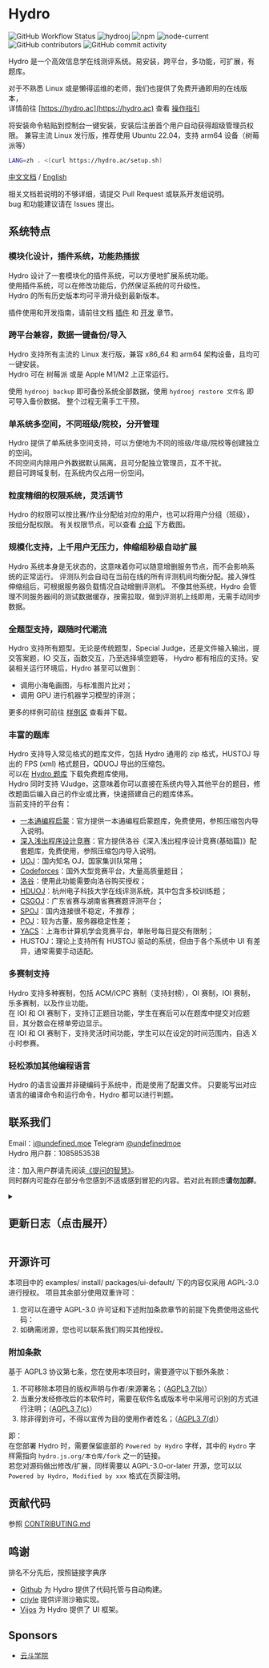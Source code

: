 # Hydro

![GitHub Workflow Status](https://img.shields.io/github/actions/workflow/status/hydro-dev/hydro/build.yml?branch=master)
![hydrooj](https://img.shields.io/npm/dm/hydrooj)
![npm](https://img.shields.io/npm/v/hydrooj?label=hydrooj)
![node-current](https://img.shields.io/node/v/hydrooj)
![GitHub contributors](https://img.shields.io/github/contributors/hydro-dev/Hydro)
![GitHub commit activity](https://img.shields.io/github/commit-activity/y/hydro-dev/Hydro)

Hydro 是一个高效信息学在线测评系统。易安装，跨平台，多功能，可扩展，有题库。

对于不熟悉 Linux 或是懒得运维的老师，我们也提供了免费开通即用的在线版本，  
详情前往 [https://hydro.ac](https://hydro.ac) 查看 [操作指引](https://hydro.ac/discuss/6172ceeed850d38c79ae18f9)  

将安装命令粘贴到控制台一键安装，安装后注册首个用户自动获得超级管理员权限。
兼容主流 Linux 发行版，推荐使用 Ubuntu 22.04，支持 arm64 设备（树莓派等）

```sh
LANG=zh . <(curl https://hydro.ac/setup.sh)
```

[中文文档](https://hydro.js.org/) / [English](./README-EN.md)  

相关文档若说明的不够详细，请提交 Pull Request 或联系开发组说明。  
bug 和功能建议请在 Issues 提出。  

## 系统特点

### 模块化设计，插件系统，功能热插拔

Hydro 设计了一套模块化的插件系统，可以方便地扩展系统功能。  
使用插件系统，可以在修改功能后，仍然保证系统的可升级性。  
Hydro 的所有历史版本均可平滑升级到最新版本。  

插件使用和开发指南，请前往文档 [插件](https://docs.hydro.ac/plugins/) 和 [开发](https://docs.hydro.ac/dev/typescript/) 章节。

### 跨平台兼容，数据一键备份/导入

Hydro 支持所有主流的 Linux 发行版，兼容 x86_64 和 arm64 架构设备，且均可一键安装。  
Hydro 可在 树莓派 或是 Apple M1/M2 上正常运行。

使用 `hydrooj backup` 即可备份系统全部数据，使用 `hydrooj restore 文件名` 即可导入备份数据。
整个过程无需手工干预。

### 单系统多空间，不同班级/院校，分开管理

Hydro 提供了单系统多空间支持，可以方便地为不同的班级/年级/院校等创建独立的空间。  
不同空间内除用户外数据默认隔离，且可分配独立管理员，互不干扰。  
题目可跨域复制，在系统内仅占用一份空间。

### 粒度精细的权限系统，灵活调节

Hydro 的权限可以按比赛/作业分配给对应的用户，也可以将用户分组（班级），按组分配权限。
有关权限节点，可以查看 [介绍](https://docs.hydro.ac/docs/) 下方截图。

### 规模化支持，上千用户无压力，伸缩组秒级自动扩展

Hydro 系统本身是无状态的，这意味着你可以随意增删服务节点，而不会影响系统的正常运行。
评测队列会自动在当前在线的所有评测机间均衡分配。接入弹性伸缩组后，可根据服务器负载情况自动增删评测机。
不像其他系统，Hydro 会管理不同服务器间的测试数据缓存，按需拉取，做到评测机上线即用，无需手动同步数据。

### 全题型支持，跟随时代潮流

Hydro 支持所有题型。无论是传统题型，Special Judge，还是文件输入输出，提交答案题，IO 交互，函数交互，乃至选择填空题等，
Hydro 都有相应的支持。安装相关运行环境后，Hydro 甚至可以做到：

- 调用小海龟画图，与标准图片比对；
- 调用 GPU 进行机器学习模型的评测；

更多的样例可前往 [样例区](https://hydro.ac/d/system_test/) 查看并下载。

### 丰富的题库

Hydro 支持导入常见格式的题库文件，包括 Hydro 通用的 zip 格式，HUSTOJ 导出的 FPS (xml) 格式题目，QDUOJ 导出的压缩包。  
可以在 [Hydro 题库](https://hydro.ac/d/tk/p) 下载免费题库使用。  
Hydro 同时支持 VJudge，这意味着你可以直接在系统内导入其他平台的题目，修改题面后编入自己的作业或比赛，快速搭建自己的题库体系。  
当前支持的平台有：  

- [一本通编程启蒙](https://hydro.ac/ybtbas.zip)：官方提供一本通编程启蒙题库，免费使用，参照压缩包内导入说明。
- [深入浅出程序设计竞赛](https://hydro.ac/srqc.zip)：官方提供洛谷《深入浅出程序设计竞赛(基础篇)》配套题库，免费使用，参照压缩包内导入说明。
- [UOJ](https://uoj.ac)：国内知名 OJ，国家集训队常用；
- [Codeforces](https://codeforces.com)：国外大型竞赛平台，大量高质量题目；
- [洛谷](https://www.luogu.com.cn)：使用此功能需要向洛谷购买授权；
- [HDUOJ](https://acm.hdu.edu.cn)：杭州电子科技大学在线评测系统，其中包含多校训练题；
- [CSGOJ](https://cpc.csgrandeur.cn)：广东省赛与湖南省赛赛题评测平台；
- [SPOJ](https://www.spoj.com)：国内连接很不稳定，不推荐；
- [POJ](https://poj.org)：较为古董，服务器稳定性差；
- [YACS](https://iai.sh.cn)：上海市计算机学会竞赛平台，单账号每日提交有限制；
- HUSTOJ：理论上支持所有 HUSTOJ 驱动的系统，但由于各个系统中 UI 有差异，通常需要手动适配。

### 多赛制支持

Hydro 支持多种赛制，包括 ACM/ICPC 赛制（支持封榜），OI 赛制，IOI 赛制，乐多赛制，以及作业功能。  
在 IOI 和 OI 赛制下，支持订正题目功能，学生在赛后可以在题库中提交对应题目，其分数会在榜单旁边显示。  
在 IOI 和 OI 赛制下，支持灵活时间功能，学生可以在设定的时间范围内，自选 X 小时参赛。  

### 轻松添加其他编程语言

Hydro 的语言设置并非硬编码于系统中，而是使用了配置文件。
只要能写出对应语言的编译命令和运行命令，Hydro 都可以进行判题。

## 联系我们

Email：i@undefined.moe
Telegram [@undefinedmoe](https://t.me/undefinedmoe)  
Hydro 用户群：1085853538  

注：加入用户群请先阅读[《提问的智慧》](https://github.com/ryanhanwu/How-To-Ask-Questions-The-Smart-Way/blob/main/README-zh_CN.md)。  
同时群内可能存在部分令您感到不适或感到冒犯的内容。若对此有顾虑**请勿加群**。

<details>
<summary><h2>更新日志（点击展开）</h2></summary>

### Hydro 4.11.2 / UI 4.49.8
core: 支持给比赛题目设置分数倍率 (#765)
workspace: 升级 ts 版本至 5.4.3
core: ws: 处理 JSON 解析异常
core: 允许向作业中上传文件 (#755)
ui: 在比赛管理页显示赛题的题目标签
judge: 修复部分情况下客观题返回结果异常的问题 (#770)
ui: 在 `mdInline` 中禁用部分标签 (#767)
core: 添加 R 语言和 cpp20 支持
ui: 在评测记录页显示峰值耗时
core: 修复比赛管理员无法查看代码的问题 (#764)
judge: 提供 `hydrojudge terminal` 入口 (#725)
core: 支持从 `/nix/store` 加载插件
core: 添加 `contest/list` 钩子
judge: vj4 支持
ui: 修复评测设置面板 testlib 选择 (#762)
fps-importer: 支持设置大小限制
core: 添加 `PERM_VIEW_RECORD` 权限组 (#753)
core: 修复未登录可以查看比赛公告的问题 (#756)
ui: 允许使用 Enter 键提交 2FA (#752)
core: 优化训练参与成员列表 (#750)
core&ui: 其他性能优化和漏洞修复

### Hydro 4.11.0 / UI 4.49.6
- core: 升级至 cordis@3
- core: 优化 katex 处理
- core: 添加 monitor/collect 钩子
- judge: 修复 analysis
- judge: 修复独立评测机首次同步测试数据错误的问题
- migrate: 优化 hustoj 导入
- ui: 修复部分区域 katex 错误渲染的问题

### Hydro 4.10.7 / UI 4.49.5
- core: 优化比赛成绩版按照小组筛选
- core: inject -> injectUI
- core: 修复一处内存泄漏
- ui: 支持 `/record?nopush=1`
- judge: 修复错误的测试数据被缓存的问题 (#726)
- judge: 比赛时不显示 `RuntimeError` 详情
- core: 比赛中题目文件跳过 PERM_VIEW_PROBLEM 检查

### Hydro 4.10.5 / UI 4.49.4

- judge: 性能优化 (thanks @criyle)
- utils: 解离 @hydrooj/register
- core: 对客观题禁用测试点数量检查
- core: 登入时切换 sessionId
- core: 优化 require hook
- core: 修复高并发下用户创建失败问题
- prom-client: 支持推送至 pushgateway
- core&ui: 压缩评测列表页 ws 传输
- utils: 优化测试点识别
- ui: 移除 serializer 函数
- core: 添加 SettingService
- fps: 支持 `[md]` 标签
- vjudge: codeforces: 添加频率限制
- migrate: hustoj: 支持 remote_oj 字段
- core: 其他漏洞修复

### Hydro 4.10.3 / UI 4.49.3

- core: 修复返回状态码异常的问题
- core: 同步排名页行为
- install: 不再预装 pascal 编译器
- judge: 处理心跳包
- core: judge: 优化任务分配
- judge: 优化缓存管理
- core: contest_export_ghost: 当队伍不参与排名时导出星号开头的队伍名
- ui: 修复 monaco 粘贴动作
- ui: 支持批量粘贴用户/题号

### Hydro 4.10.0 / UI 4.49.0

新功能：
- core&ui&judge: 支持从网页端生成测试数据
- vjudge: 添加 yacs 支持
- core: 支持 /record?all=1
- core&ui: 在 ACM 赛制下隐藏测试点详情
- onsite-toolkit: 支持基于IP地址登录
- core&ui: 支持在网页端重命名文件
- core&judge: 允许在单个连接中同时分发多个任务

优化与修复：
- core: 优化文件名过滤
- utils: 优化测试数据匹配逻辑
- install: caddy 默认开启压缩
- ui: 补全部分翻译
- install: 默认使用 mongodb6
- core: 提交记录页性能优化
- judge: 更新 testlib 版本
- core: install: 支持 strip
- ui: 升级最低支持目标为 chrome65
- core: 优化搜索题目时显示的题目数量
- core: 修复 0 分提交记录不会显示在乐多赛排行榜的问题
- core: 修复比赛题面中 file:// 替换
- core: discussion: 校验 vnode 输入
- core: 移除默认 mongo connection options
- ui: 错误页回显名称
- ui: 修复未登录时跨域 WebSocket 连接出错的问题
- core: 修复删除域导致 pinnedDomains 重复的问题
- migrate: hustoj: 处理旧版本系统题目无来源字段的问题
- migrate: 修复 UOJ 迁移脚本
- ui: 修复 reactions 组件
- core: 校验 referer
- core: 修复气球发放
- 其他漏洞修复与性能优化

### Hydro 4.9.26 / UI 4.48.26
- core: 修复创建题目设置难度异常的问题
- core: 优化 document 索引
- core&ui: 比赛气球功能
- core&ui: clarification
- core: 修复 webauthn
- import: add HOJ support
- judge: address space limit (beta)
- install: 支持使用环境变量指定安装区域
- ui: 修复登录时用户不存在错误
- core: 修复登录重定向

### Hydro 4.9.25 / UI 4.48.25
- core: 修复忘记密码邮件发送速率限制
- core: 修复比赛讨论
- ui: 修复题目编辑页子算法标签选择
- utils: 修复 input1.txt 测试点识别
- core: 提交列表：不在第一页时禁用实时推送
- judge: 优化 exitcode 识别
- core: 修复比赛题目提交页边栏
- fps-importer: 修复 remote_oj 字段识别
- ui: 修复使用独立 socketUrl 时 cookie 传入
- vjudge: 更新 csgoj 题面爬取
- vjudge: hduoj 支持

### Hydro 4.9.23 / UI 4.48.23
- migrate: hustoj: 导入时忽略不存在的图片
- core: oauth: 使用 OpenID 进行账号关联
- core: 支持根据显示名搜索用户
- core: 支持根据题目难度搜索题目
- ui: 优化首页比赛作业过滤逻辑
- core: 优化测试点识别
- ui: 禁用自测输入的拼写检查

### Hydro 4.9.22 / UI 4.48.22
- ui: 在线IDE：添加设置页面
- core: 导出题目时添加难度信息
- ui: 修复特定情况下 markdown 标签补全出错的问题
- import-qduoj: 检查 pid 合法性
- core: 排序作业列表
- ui: 修复讨论编辑显示
- core: 导出 pwsh 函数
- vjudge: codeforces: 修复比赛 921 爬取异常

### Hydro 4.9.21 / UI 4.48.21
- core: 修复 strictioi 比赛计分
- ui: 修复已参加训练列表显示
- core: 在比赛开始前禁用计分板
- ui: 在添加用户到域的时候隐藏 default 和 guest 选项
- core: 允许管理员筛选所有小组
- ui: 修复语言过滤（#598）
- ui: 修复讨论 reaction

### Hydro 4.9.20 / UI 4.48.20
- vjudge: 修复 Codeforces 提交结果获取
- core: 优化系统自检功能
- vjudge: 支持 detail 设置（#582）
- ui: 禁用视频自动播放
- install: 支持安装时自动从 UOJ 导入数据
- ui: 修复 preferredPrefix 功能异常的问题

### Hydro 4.9.19 / UI 4.48.19
- core: 修复比赛代码导出功能无法处理选手提交的二进制文件的问题
- core: 修复比赛管理显示用户参与排名状态
- core&ui: 支持按小组筛选比赛/作业
- core: 显示 spj 编译超时等详情信息
- core&ui: 导入题目：支持重新整理题号
- core: loader: 添加 git 集成
- install: 添加 k3s 安装样例
- core: 默认仅使用小写文件名
- ui: 在比赛中忽略记住的客观题答案
- core: 移除 langs.domain 选项
- core: 修复修改邮箱后旧邮箱仍被占用的问题
- ui: 部分样式修复

### Hydro 4.9.18 / UI 4.48.18
- ui: 客观题：支持记住上次选择的答案并添加快速跳题
- core: 使用 $HOME/.hydro 存储临时文件
- core: import: 导入时检查 pid 是否合法
- ui: 添加 validAs 相关语言自测支持
- ui: 修复灵活时间模式下比赛进度条显示
- core: 优化导入用户识别
- ui: 记住编辑器字体大小
- core: 支持按标签搜索题目

### Hydro 4.9.17 / UI 4.48.17
- core&ui: 比赛成绩表和训练支持基于组过滤
- judge: 添加并行优先级处理
- core: 为域设置操作添加操作日志
- core: storage: 保存文件时避开 -_ 等字符
- core: 修复评测记录列表页过滤 Waiting 提交不生效的问题
- ui: 修复 Typescript Language Service 工作异常的问题
- ui: 添加域快速导航开关
- core: 添加 PERM_VIEW_HIDDEN_CONTEST 与 PERM_VIEW_HIDDEN_HOMEWORK 权限
- ui: 翻译优化
- core: langs: 添加 validAs 选项
- migrate: 添加 UOJ 支持
- core&ui: 其他漏洞修复和优化

### Hydro 4.9.15 / UI 4.48.15
- ui: 客观题：允许多行答案
- core: 修复 pinnedDomains 无法修改的问题
- install: 调大默认限制
- ui: 优化比赛弹窗通知
- core: 修复比赛选手管理页时间计算
- core: cli: 题目导出时生成默认题目 ID
- core: dump: 支持 --dbOnly 参数
- core: 用户导入: 重复信息检查
- ui: 更改默认版权信息
- core: 支持训练基于置顶等级排序
- ui: 模板热重载

### Hydro 4.9.13 / UI 4.48.13
- fps-import: 支持处理远端评测题目
- vjudge: 添加 VERDICT.WAITING 属性
- ui: 优化测试数据自动识别
- vjudge: 添加一本通编程启蒙支持
- ui: 添加 `problemset/download` 钩子
- ui: 在打印模式下隐藏部分控件
- core: addon create 使用符号链接
- ui: 评测记录页面显示代码行号
- core: 支持从解压的题目文件夹导入题目
- core: setJudge 时添加 PRIV_UNLIMITED_ACCESS

### Hydro 4.9.12 / UI 4.48.12
- core: 修复比赛中讨论不会随比赛删除的问题
- vjudge: codeforces: 更新登陆检查逻辑
- ui: 在题目提交页面显示提示
- core: 更新用户缓存
- core: 强制终止不回应心跳包的 Websocket 连接
- core: 设置导入题目的默认 tag
- core: 默认禁用 Python2
- core: 支持重排序导航栏
- ui: 修复部分情况下进入编辑模式按钮不生效的问题
- core: 添加 hydrooj patch 功能
- core: 允许查看作业中自己的提交
- core: 其他漏洞修复

### Hydro 4.9.8 / UI 4.48.11
- core: 修复 strictioi 下的计分板显示问题
- core: 允许普通用户查看比赛讨论
- core: 启动时自动建立静态资源文件夹
- core: 允许使用其他 UI 模块
- judge: 修复文件 IO 题目输出重定向的问题
- core: 不再向 Guest 用户分配 sessionId
- judge: 修复提交答案题

### Hydro 4.9.7 / UI 4.48.10
- ui: websocket: 添加心跳包
- judge: 修复客观题和文件 IO 题提交
- judge: 添加 compile_time_limit 选项
- core: 添加 kotlin 和 pypy3 预设
- ui: scoreboard: 支持自动更新
- core: contest: 封榜后允许管理员查看实时分数
- judge: 支持按题目设置语言时空限制倍率
- install: 支持自动导入 hustoj 数据
- install: 支持指定安装源
- core: 支持从 npmjs 自动安装插件
- core&ui: 漏洞修复
- judge: 设置最低评测优先级
- core: 修复部分赛制下封榜时仍能查看提交列表的问题

### Hydro 4.9.0 / UI 4.48.0
- core: 优化讨论鉴权
- judge: 优化统一回调评测状态回显
- judge: 移除 `processTestdata` 步骤
- judge: 客观题子任务分数回显
- core: 压平测试数据结构
- core: rp: 修复比赛分数
- core&ui: 首次使用 OAuth 时要求设置密码
- ui: 评测设置 UI 升级
- install: 根据系统内存调整 wtCacheSize
- ui: 加载速度优化
- core: 检测域 ID 大小写
- ui: 导航栏域索引
- ui: 支持按权限组过滤作业/比赛
- judge: 将 Javascript 默认解释器设置为 node
- judge: 修复删除未评测完成的题目导致评测队列卡死的问题

### Hydro 4.8.0 / UI 4.47.6
- core: 升级至 mongodb@5
- ui: 评测详情中显示子任务得分
- core: 修复测试数据文件名以空格开头导致操作异常的问题
- dev: 升级 devcontainer 环境
- ui: 优化 IDE 页面布局
- ui: 使用 cordis 进行生命周期管理（移除旧 bus）
- blog: 移动功能到独立的 `@hydrooj/blog` 插件
- core: 支持动态设置
- judge: 性能模式（关闭单点回调）
- ui: 支持为作业设置维护者
- core: 放行提交答案题至提交语言白名单
- import-qduoj: 修复空标签导致无法导入的问题
- ui: 精简 serviceworker 逻辑
- ui: 修复训练计划加入失败的问题
- core: 简化 user 返回字段列表
- core&ui: contest.rule.ioi.strict
- 其他漏洞修复和体验优化

### Hydro 4.7.3 / UI 4.47.3
- core: 修复无输入自测
- core: 修复 endpointForUser 域名不一致导致的 token 无效问题
- core: 移除 isBinaryFile 检查
- core: 修复 allowViewCode 设置
- core: cli: 优先使用 mongosh
- workspace: 提供 `@hydrooj/eslint-config` 包
- 其他漏洞修复和体验优化

### Hydro 4.7.2 / UI 4.47.2
- core: 修复提交答案题
- ui: 修复作业页面编辑与删除操作
- vjudge: 适配 codeforces 新接口
- core: 过滤空 `$set` 操作
- ui: domain_dashboard 页显示域创建者
- judge: 修复 hack
- core: 提交时检查所选语言是否存在

### Hydro 4.7.0 / UI 4.47.0
- core: 支持检测导致启动卡死的问题
- core: 修复特定情况下 rating 信息无法写入的问题
- core: 添加更多 validator 字段类型支持，移除旧版 validator
- core&ui: 支持 CORS
- ui: 支持模块懒加载
- ui: 修复邮箱登录
- ui: 修复站内信显示异常的问题
- vjudge: luogu: 修复登录
- judge: 修复客观题部分题目未答导致评测出错的问题
- core: `ConnectionHandler` 支持 `@subscribe(event)`
- util: 修复 `Message.sendNotification` 格式化异常的问题
- core: 数据库优化
- core: 校验用户头像
- judge: 移除 onDestory 钩子，使用 disposables 替代
- ui: 优化资源加载

### Hydro 4.6.0 / UI 4.46.0
- core&ui: 添加 webauthn 支持
- ui: 修复题解投票
- ui: 优化比赛详情页布局
- ui: 修复快捷搜索中评测记录链接
- core: 添加 `Types.ArrayOf()` 支持
- ui: 修复侧栏预览保存
- core: 添加 CookieDomain 设置
- ui: 修复 dev 模式下页面无限刷新的问题
- vjudge: 提供 BasicFetcher 组件
- core: DomainModel 缓存
- core&ui: 其他漏洞修复

### Hydro 4.5.2 / UI 4.45.1
- core: 添加乐多赛支持
- vjudge: 移除 puppeteer 相关依赖
- judge: 修复客观题未设置答案导致评测结果不返回的问题
- ui: 默认移除首页右侧搜索模块
- ui: 添加站内头像上传模块
- core: 允许比赛创建者查看隐藏的计分板
- core: 讨论更改为按照创建时间排序
- ui: 修复题解投票回显
- core: 修复找回密码链接合成错误的问题
- judge: 修复文件 IO 题目编译输出限制过小的问题
- core: 修复 `%` 作为关键词会导致题目搜索出错的问题
- core: 修复比赛题目列表下方提交记录模块不显示的问题
- ui: 修复讨论区部分表情预设 ID 和实际图像不匹配的问题
- install: 默认设置 vm.swappiness=1 以提高性能
- ui: 允许普通用户在设置了查询条件时按页翻阅评测记录
- ui: 提交记录列表添加取消成绩按钮
- core: 修复特定情况下访问日志无法记录的问题
- workspace: 支持 pnpm
- workspace: 移除 mocha
- core: 支持使用形如 `handler/before/Name#method` 的筛选
- judge: 性能优化
- ui: 评测记录列表点击重测时页面不再刷新

### Hydro 4.5.1 / UI 4.45.0
- ui: 支持全局快捷搜索
- core: problem_list: 支持 limit 参数
- core: 精简默认讨论节点列表
- core: validator: 双汉字也被认为是合法用户名
- judge: objective: 支持多答案题目
- core: problemStat: 忽略已取消成绩的提交
- ui: 修复讨论编辑 Ctrl+Enter 快捷键
- ui: 修复锁定讨论主题功能
- core: 优化作业鉴权设置
- core: 封榜功能修复
- ui: contest: 允许手动管理参赛人员
- ui: contest: 支持赛时广播消息提醒
- ui: 其他漏洞修复和性能优化

### Hydro 4.5.0 / UI 4.44.0
- fps: 修复题目中含空文件导致导入失败的问题
- core: 封禁用户时支持附加理由
- vjudge: codeforces: 跳过无法访问的 1769 和 1772 比赛
- ui: 收藏题目操作不再触发页面刷新
- core: 重测时检查题目配置文件有效性
- core: 退出时自动清理临时文件
- core: 禁止使用 . 作为文件名
- import-qduoj: 跳过不合法的题目
- core: 修复提交答案题的比赛代码导出
- judge: 添加 stdioLimit 项
- ui: 修复 message.FLAG_ALERT 显示
- core: training 可上传文件
- ui: 优化比赛导航栏
- ui: 比赛成绩表支持关注队伍
- core: 允许克隆比赛/作业
- ui: 比赛编辑页面添加功能入口
- core: 支持打星参赛
- core: 整题重测时跳过已取消成绩的提交

### Hydro 4.4.5 / UI 4.43.0
- core: 修复比赛基于 ID 搜索题目的功能
- judge: 修复 testlib 错误信息显示异常的问题
- sandbox: 提高默认 stdio 限制
- core: 修复讨论历史记录异常的问题
- core: 优化每日任务的运行速度
- core: 用户详情页支持显示用户近期参加的比赛/作业
- judge: 将 Bash 添加到预设语言列表
- vjudge: 在 cli 模式下跳过加载
- lsp: 修复了自动补全的提示，可能需要手动更新后生效
- judge: 优化 diff 输出
- install: 默认使用 mongodb uri 作为数据库连接方式
- ui: 在用户背景加载失败时 fallback 到默认背景
- 文件路径更改为大小写敏感。
- 在前端插件中支持使用 `import { ... } from '@hydrooj/ui-default'` 引入内置库。
- `ctx.inject('Notification')` 支持插入多行文本。

### 4.4.3
- core: 优化了比赛计分板页面的性能
- core: 导入用户时支持指定用户所属小组和学校
- core&ui: 其他漏洞修复和性能优化
- 添加了 `UserModel.getListForRender(domainId, uids)` 方法。
- 添加 `IHandler.response.pjax` 属性。

### 4.4.0
- core: 移除了 Problem.assign
- core: 修复了比赛结束后，若题目仍处于隐藏状态，无法查看代码的问题
- ui: 修复了 IE 浏览器端页脚的显示
- judge: 修复 lemon checker 异常退出导致题目计分为 0 的问题
- ui: 优化管理端的 Firefox 兼容性警告
- ui: 优化 fps 题目导入后的显示
- ui: 修复 IE 浏览器显示语言识别的问题
- install: 检测已安装的宝塔环境并抛出不兼容警告
- ui: 优化部分错误提示
- migrate: 性能优化
- vjudge: 修复 Codeforces 提交记录爬取异常的问题
- `ProblemModel.getList()` 移除了 group 参数，后续参数前移
- `cordis` 升级至 2.6

### 4.3.2
- 修复评测详情页面在特定情况下不会即时更新的问题
- 将 testlib spj 的错误返回至用户侧
- 修复题目文件无法从管理员侧预览的问题

### 4.3.1
- 终止对 NodeJS <14 的支持
- ui: api: 更新了 API Workbench
- judge: 移除环境变量中 \r，添加 Python Packages 说明
- ui: 修改了部分推荐链接
- prom-client: 记录 EventEmitter 信息
- core: contest: 支持导出比赛信息为 Ghost 格式
- core: contest: 优化比赛中提交量和通过量的计算
- core: contest: 封榜时显示 Pending 提交
- judge: 修复客观题未设置答案导致评测跳过的问题
- core: 优化 CsrfTokenError 和 DomainNotFoundError 回显
- core: server: 捕获 WebSocket 错误
- core: validator: 修复可以发送空站内消息的问题
- 其他漏洞修复和性能优化
- 在题目详情页中，Scratchpad.store 可从 Window 上公开访问

### 4.3.0
- 安装时自动安装 Caddy 配置反向代理监听 80 端口。
- 支持使用 `hydrooj install <src>` 和 `hydrooj uninstall <name>` 快速管理插件。
- 在 管理域 -> 编辑域资料 处添加了语言选择的自动补全。
- 支持在 OI 赛制下查看自己已提交的代码。
- import-qduoj：支持导入 SPJ 题目。
- fps-importer：适配 FPS 文件 1.4 版本。
- 其他漏洞修复和体验优化。
- 支持使用 `ctx.i18n.load(lang, Record<string, string>)` 加载翻译文件。
- 支持 `ctx.withHandlerClass(name, callback)` 获取类原型。
- prom-client: 支持自定义 ConnectionHandler 上报分类。
- 将 Handler.ctx 移动至 Handler.context，新的 Handler.ctx 为 PluginContext。

</details>

## 开源许可

本项目中的 examples/ install/ packages/ui-default/ 下的内容仅采用 AGPL-3.0 进行授权。
项目其余部分使用双重许可：

1. 您可以在遵守 AGPL-3.0 许可证和下述附加条款章节的前提下免费使用这些代码：  
2. 如确需闭源，您也可以联系我们购买其他授权。

### 附加条款

基于 AGPL3 协议第七条，您在使用本项目时，需要遵守以下额外条款：

1. 不可移除本项目的版权声明与作者/来源署名；（[AGPL3 7(b)](LICENSE#L356)）
2. 当重分发经修改后的本软件时，需要在软件名或版本号中采用可识别的方式进行注明；（[AGPL3 7(c)](LICENSE#L360)）
3. 除非得到许可，不得以宣传为目的使用作者姓名；（[AGPL3 7(d)](LICENSE#364)）

即：  
在您部署 Hydro 时，需要保留底部的 `Powered by Hydro` 字样，其中的 `Hydro` 字样需指向 `hydro.js.org/本仓库/fork` 之一的链接。  
若您对源码做出修改/扩展，同样需要以 AGPL-3.0-or-later 开源，您可以以 `Powered by Hydro, Modified by xxx` 格式在页脚注明。  

## 贡献代码

参照 [CONTRIBUTING.md](CONTRIBUTING.md)

## 鸣谢

排名不分先后，按照链接字典序  

- [Github](https://github.com/) 为 Hydro 提供了代码托管与自动构建。  
- [criyle](https://github.com/criyle) 提供评测沙箱实现。  
- [Vijos](https://github.com/vijos/vj4) 为 Hydro 提供了 UI 框架。  

## Sponsors

- [云斗学院](https://www.yundouxueyuan.com)
